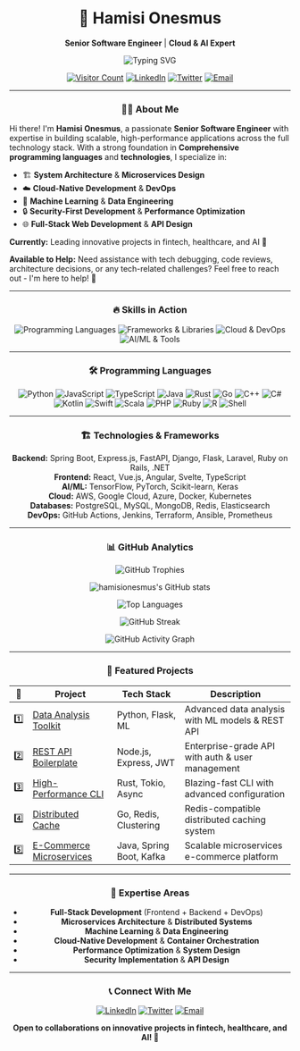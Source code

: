 <div align="center">

# 🌟 Hamisi Onesmus

**Senior Software Engineer** | **Cloud & AI Expert**

<img src="https://readme-typing-svg.herokuapp.com?font=Fira+Code&size=22&duration=3000&pause=1000&color=00D4FF&center=true&vCenter=true&width=940&lines=Building+Scalable+Systems+%7C+AI+Enthusiast+%7C+Open+Source+Contributor;Full-Stack+Developer+%7C+Cloud+Architect+%7C+Distributed+Systems+Expert;Problem+Solver+%7C+Tech+Innovator+%7C+Lifelong+Learner" alt="Typing SVG" />

[![Visitor Count](https://komarev.com/ghpvc/?username=hamisionesmus&color=blueviolet&style=for-the-badge)](https://github.com/hamisionesmus)
[![LinkedIn](https://img.shields.io/badge/LinkedIn-0077B5?style=for-the-badge&logo=linkedin&logoColor=white)](https://www.linkedin.com/in/hamisi-onesmus)
[![Twitter](https://img.shields.io/badge/Twitter-1DA1F2?style=for-the-badge&logo=twitter&logoColor=white)](https://x.com/hamisikilumo)
[![Email](https://img.shields.io/badge/Email-D14836?style=for-the-badge&logo=gmail&logoColor=white)](mailto:kilumohamisi@gmail.com)

---

### 👨‍💻 **About Me**

<div align="left">

Hi there! I'm **Hamisi Onesmus**, a passionate **Senior Software Engineer** with expertise in building scalable, high-performance applications across the full technology stack. With a strong foundation in **Comprehensive programming languages** and **technologies**, I specialize in:

- 🏗️ **System Architecture** & **Microservices Design**
- ☁️ **Cloud-Native Development** & **DevOps**
- 🤖 **Machine Learning** & **Data Engineering**
- 🔒 **Security-First Development** & **Performance Optimization**
- 🌐 **Full-Stack Web Development** & **API Design**

**Currently:** Leading innovative projects in fintech, healthcare, and AI 🚀

**Available to Help:** Need assistance with tech debugging, code reviews, architecture decisions, or any tech-related challenges? Feel free to reach out - I'm here to help! 💬

</div>

---

### 🔥 **Skills in Action**

<div align="center">

<img src="https://skillicons.dev/icons?i=python,javascript,typescript,java,rust,go,cpp,cs,kotlin,swift,scala,php,ruby&theme=dark" alt="Programming Languages" />

<img src="https://skillicons.dev/icons?i=react,vue,angular,svelte,nodejs,express,fastapi,django,flask,spring,laravel,rails,dotnet&theme=dark" alt="Frameworks & Libraries" />

<img src="https://skillicons.dev/icons?i=aws,gcp,azure,docker,kubernetes,terraform,ansible,prometheus,grafana,postgres,mongodb,redis&theme=dark" alt="Cloud & DevOps" />

<img src="https://skillicons.dev/icons?i=tensorflow,pytorch,scikitlearn,opencv,git,github,githubactions,jenkins,linux,bash,vscode&theme=dark" alt="AI/ML & Tools" />

</div>

---

### 🛠️ **Programming Languages**

![Python](https://img.shields.io/badge/Python-3776AB?style=for-the-badge&logo=python&logoColor=white)
![JavaScript](https://img.shields.io/badge/JavaScript-F7DF1E?style=for-the-badge&logo=javascript&logoColor=black)
![TypeScript](https://img.shields.io/badge/TypeScript-007ACC?style=for-the-badge&logo=typescript&logoColor=white)
![Java](https://img.shields.io/badge/Java-ED8B00?style=for-the-badge&logo=openjdk&logoColor=white)
![Rust](https://img.shields.io/badge/Rust-000000?style=for-the-badge&logo=rust&logoColor=white)
![Go](https://img.shields.io/badge/Go-00ADD8?style=for-the-badge&logo=go&logoColor=white)
![C++](https://img.shields.io/badge/C%2B%2B-00599C?style=for-the-badge&logo=c%2B%2B&logoColor=white)
![C#](https://img.shields.io/badge/C%23-239120?style=for-the-badge&logo=c-sharp&logoColor=white)
![Kotlin](https://img.shields.io/badge/Kotlin-7F52FF?style=for-the-badge&logo=kotlin&logoColor=white)
![Swift](https://img.shields.io/badge/Swift-FA7343?style=for-the-badge&logo=swift&logoColor=white)
![Scala](https://img.shields.io/badge/Scala-DC322F?style=for-the-badge&logo=scala&logoColor=white)
![PHP](https://img.shields.io/badge/PHP-777BB4?style=for-the-badge&logo=php&logoColor=white)
![Ruby](https://img.shields.io/badge/Ruby-CC342D?style=for-the-badge&logo=ruby&logoColor=white)
![R](https://img.shields.io/badge/R-276DC3?style=for-the-badge&logo=r&logoColor=white)
![Shell](https://img.shields.io/badge/Shell-121011?style=for-the-badge&logo=gnu-bash&logoColor=white)

---

### 🏗️ **Technologies & Frameworks**

**Backend:** Spring Boot, Express.js, FastAPI, Django, Flask, Laravel, Ruby on Rails, .NET  
**Frontend:** React, Vue.js, Angular, Svelte, TypeScript  
**AI/ML:** TensorFlow, PyTorch, Scikit-learn, Keras  
**Cloud:** AWS, Google Cloud, Azure, Docker, Kubernetes  
**Databases:** PostgreSQL, MySQL, MongoDB, Redis, Elasticsearch  
**DevOps:** GitHub Actions, Jenkins, Terraform, Ansible, Prometheus

---

### 📊 **GitHub Analytics**

<div align="center">

<img src="https://github-profile-trophy.vercel.app/?username=hamisionesmus&theme=radical&no-frame=true&no-bg=true&row=1&column=7" alt="GitHub Trophies" />

![hamisionesmus's GitHub stats](https://github-readme-stats.vercel.app/api?username=hamisionesmus&show_icons=true&theme=radical&include_all_commits=true&count_private=true&hide_border=true&bg_color=0D1117)

![Top Languages](https://github-readme-stats.vercel.app/api/top-langs/?username=hamisionesmus&layout=compact&theme=radical&langs_count=12&hide_border=true&bg_color=0D1117)

![GitHub Streak](https://github-readme-streak-stats.herokuapp.com/?user=hamisionesmus&theme=radical&hide_border=true&background=0D1117)

<img src="https://github-readme-activity-graph.vercel.app/graph?username=hamisionesmus&theme=react-dark&hide_border=true&bg_color=0D1117" alt="GitHub Activity Graph" />

</div>

---

### 🚀 **Featured Projects**

| 🌟 | Project | Tech Stack | Description |
|----|---------|------------|-------------|
| 1️⃣ | [Data Analysis Toolkit](https://github.com/hamisionesmus/data-analysis-toolkit) | Python, Flask, ML | Advanced data analysis with ML models & REST API |
| 2️⃣ | [REST API Boilerplate](https://github.com/hamisionesmus/rest-api-boilerplate) | Node.js, Express, JWT | Enterprise-grade API with auth & user management |
| 3️⃣ | [High-Performance CLI](https://github.com/hamisionesmus/rust-cli-tool) | Rust, Tokio, Async | Blazing-fast CLI with advanced configuration |
| 4️⃣ | [Distributed Cache](https://github.com/hamisionesmus/distributed-cache) | Go, Redis, Clustering | Redis-compatible distributed caching system |
| 5️⃣ | [E-Commerce Microservices](https://github.com/hamisionesmus/ecommerce-microservices) | Java, Spring Boot, Kafka | Scalable microservices e-commerce platform |

---

### 🎯 **Expertise Areas**

- **Full-Stack Development** (Frontend + Backend + DevOps)
- **Microservices Architecture** & **Distributed Systems**
- **Machine Learning** & **Data Engineering**
- **Cloud-Native Development** & **Container Orchestration**
- **Performance Optimization** & **System Design**
- **Security Implementation** & **API Design**

---

### 📞 **Connect With Me**

[![LinkedIn](https://img.shields.io/badge/LinkedIn-0077B5?style=for-the-badge&logo=linkedin&logoColor=white)](https://www.linkedin.com/in/hamisi-onesmus)
[![Twitter](https://img.shields.io/badge/Twitter-1DA1F2?style=for-the-badge&logo=twitter&logoColor=white)](https://x.com/hamisikilumo)
[![Email](https://img.shields.io/badge/Email-D14836?style=for-the-badge&logo=gmail&logoColor=white)](mailto:kilumohamisi@gmail.com)

**Open to collaborations on innovative projects in fintech, healthcare, and AI! 🚀**


</div>

